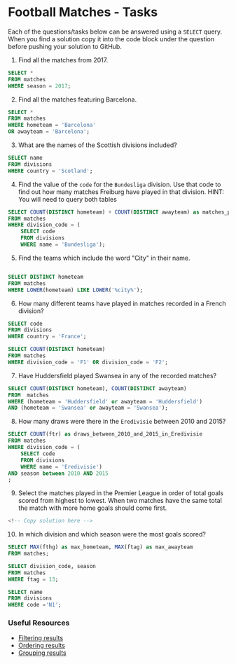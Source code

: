 # Football Matches - Tasks

Each of the questions/tasks below can be answered using a `SELECT` query. When you find a solution copy it into the code block under the question before pushing your solution to GitHub.

1) Find all the matches from 2017.

```sql
SELECT * 
FROM matches
WHERE season = 2017;

```

2) Find all the matches featuring Barcelona.

```sql
SELECT * 
FROM matches
WHERE hometeam = 'Barcelona'
OR awayteam = 'Barcelona';

```

3) What are the names of the Scottish divisions included?

```sql
SELECT name 
FROM divisions
WHERE country = 'Scotland';

```

4) Find the value of the `code` for the `Bundesliga` division. Use that code to find out how many matches Freiburg have played in that division. HINT: You will need to query both tables

```sql
SELECT COUNT(DISTINCT hometeam) + COUNT(DISTINCT awayteam) as matches_played_in_division
FROM matches
WHERE division_code = (
    SELECT code
    FROM divisions
    WHERE name = 'Bundesliga');


```

5) Find the teams which include the word "City" in their name. 

```sql

SELECT DISTINCT hometeam 
FROM matches
WHERE LOWER(hometeam) LIKE LOWER('%city%');


```

6) How many different teams have played in matches recorded in a French division?

```sql
SELECT code 
FROM divisions
WHERE country = 'France';

SELECT COUNT(DISTINCT hometeam)
FROM matches 
WHERE division_code = 'F1' OR division_code = 'F2';


```

7) Have Huddersfield played Swansea in any of the recorded matches?

```sql
SELECT COUNT(DISTINCT hometeam), COUNT(DISTINCT awayteam)
FROM  matches 
WHERE (hometeam = 'Huddersfield' or awayteam = 'Huddersfield') 
AND (hometeam = 'Swansea' or awayteam = 'Swansea');


```

8) How many draws were there in the `Eredivisie` between 2010 and 2015?

```sql
SELECT COUNT(ftr) as draws_between_2010_and_2015_in_Eredivisie
FROM matches 
WHERE division_code = (
    SELECT code 
    FROM divisions
    WHERE name = 'Eredivisie')
AND season between 2010 AND 2015
;

```

9) Select the matches played in the Premier League in order of total goals scored from highest to lowest. When two matches have the same total the match with more home goals should come first.

```sql
<!-- Copy solution here -->


```

10) In which division and which season were the most goals scored?

```sql
SELECT MAX(fthg) as max_hometeam, MAX(ftag) as max_awayteam
FROM matches;

SELECT division_code, season
FROM matches
WHERE ftag = 13;

SELECT name
FROM divisions
WHERE code ='N1';


```

### Useful Resources

- [Filtering results](https://www.w3schools.com/sql/sql_where.asp)
- [Ordering results](https://www.w3schools.com/sql/sql_orderby.asp)
- [Grouping results](https://www.w3schools.com/sql/sql_groupby.asp)